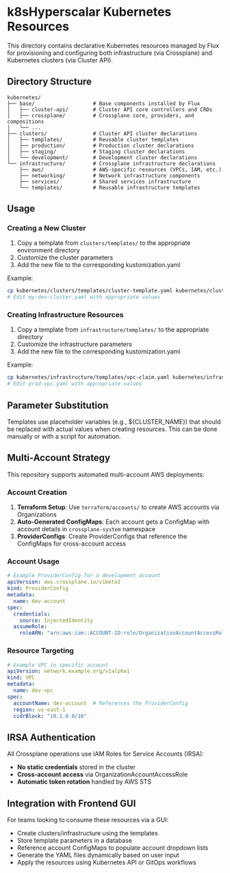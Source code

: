 # k8sHyperscalar Kubernetes Resources

This directory contains declarative Kubernetes resources managed by Flux for provisioning and configuring both infrastructure (via Crossplane) and Kubernetes clusters (via Cluster API).

## Directory Structure

```
kubernetes/
├── base/                   # Base components installed by Flux
│   ├── cluster-api/        # Cluster API core controllers and CRDs
│   ├── crossplane/         # Crossplane core, providers, and compositions
│   └── ...
├── clusters/               # Cluster API cluster declarations
│   ├── templates/          # Reusable cluster templates
│   ├── production/         # Production cluster declarations
│   ├── staging/            # Staging cluster declarations
│   └── development/        # Development cluster declarations
└── infrastructure/         # Crossplane infrastructure declarations
    ├── aws/                # AWS-specific resources (VPCs, IAM, etc.)
    ├── networking/         # Network infrastructure components
    ├── services/           # Shared services infrastructure
    └── templates/          # Reusable infrastructure templates
```

## Usage

### Creating a New Cluster

1. Copy a template from `clusters/templates/` to the appropriate environment directory
2. Customize the cluster parameters
3. Add the new file to the corresponding kustomization.yaml

Example:
```bash
cp kubernetes/clusters/templates/cluster-template.yaml kubernetes/clusters/development/my-dev-cluster.yaml
# Edit my-dev-cluster.yaml with appropriate values
```

### Creating Infrastructure Resources

1. Copy a template from `infrastructure/templates/` to the appropriate directory
2. Customize the infrastructure parameters
3. Add the new file to the corresponding kustomization.yaml

Example:
```bash
cp kubernetes/infrastructure/templates/vpc-claim.yaml kubernetes/infrastructure/aws/vpc/prod-vpc.yaml
# Edit prod-vpc.yaml with appropriate values
```

## Parameter Substitution

Templates use placeholder variables (e.g., ${CLUSTER_NAME}) that should be replaced with actual values when creating resources. This can be done manually or with a script for automation.

## Multi-Account Strategy

This repository supports automated multi-account AWS deployments:

### Account Creation
1. **Terraform Setup**: Use `terraform/accounts/` to create AWS accounts via Organizations
2. **Auto-Generated ConfigMaps**: Each account gets a ConfigMap with account details in `crossplane-system` namespace
3. **ProviderConfigs**: Create ProviderConfigs that reference the ConfigMaps for cross-account access

### Account Usage
```yaml
# Example ProviderConfig for a development account
apiVersion: aws.crossplane.io/v1beta1
kind: ProviderConfig
metadata:
  name: dev-account
spec:
  credentials:
    source: InjectedIdentity
  assumeRole:
    roleARN: "arn:aws:iam::ACCOUNT-ID:role/OrganizationAccountAccessRole"
```

### Resource Targeting
```yaml
# Example VPC in specific account
apiVersion: network.example.org/v1alpha1
kind: VPC
metadata:
  name: dev-vpc
spec:
  accountName: dev-account  # References the ProviderConfig
  region: us-east-1
  cidrBlock: "10.1.0.0/16"
```

## IRSA Authentication

All Crossplane operations use IAM Roles for Service Accounts (IRSA):
- **No static credentials** stored in the cluster
- **Cross-account access** via OrganizationAccountAccessRole
- **Automatic token rotation** handled by AWS STS

## Integration with Frontend GUI

For teams looking to consume these resources via a GUI:
- Create clusters/infrastructure using the templates
- Store template parameters in a database
- Reference account ConfigMaps to populate account dropdown lists
- Generate the YAML files dynamically based on user input
- Apply the resources using Kubernetes API or GitOps workflows
